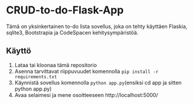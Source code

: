 # CRUD-to-do-Flask-App

Tämä on yksinkertainen to-do lista sovellus, joka on tehty käyttäen Flaskia, sqlite3, Bootstrapia ja CodeSpacen kehitysympäristöä.

## Käyttö

1. Lataa tai kloonaa tämä repositorio
2. Asenna tarvittavat riippuvuudet komennolla `pip install -r requirements.txt`
3. Käynnistä sovellus komennolla `python app.py`(ensiksi cd app ja sitten python app.py)
4. Avaa selaimesi ja mene osoitteeseen http://localhost:5000/
